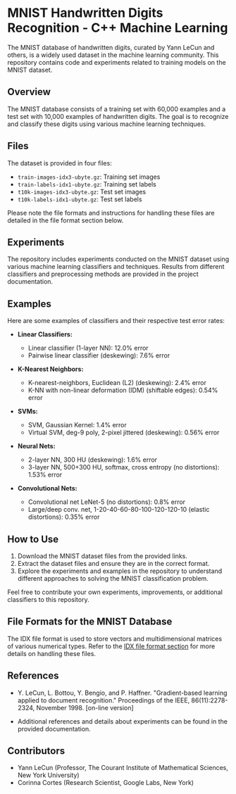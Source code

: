 # MNIST Handwritten Digits Recognition - C++ Machine Learning 

The MNIST database of handwritten digits, curated by Yann LeCun and others, is a widely used dataset in the machine learning community. This repository contains code and experiments related to training models on the MNIST dataset.

## Overview

The MNIST database consists of a training set with 60,000 examples and a test set with 10,000 examples of handwritten digits. The goal is to recognize and classify these digits using various machine learning techniques.

## Files

The dataset is provided in four files:

- `train-images-idx3-ubyte.gz`: Training set images
- `train-labels-idx1-ubyte.gz`: Training set labels
- `t10k-images-idx3-ubyte.gz`: Test set images
- `t10k-labels-idx1-ubyte.gz`: Test set labels

Please note the file formats and instructions for handling these files are detailed in the file format section below.

## Experiments

The repository includes experiments conducted on the MNIST dataset using various machine learning classifiers and techniques. Results from different classifiers and preprocessing methods are provided in the project documentation.

## Examples

Here are some examples of classifiers and their respective test error rates:

- **Linear Classifiers:**
  - Linear classifier (1-layer NN): 12.0% error
  - Pairwise linear classifier (deskewing): 7.6% error

- **K-Nearest Neighbors:**
  - K-nearest-neighbors, Euclidean (L2) (deskewing): 2.4% error
  - K-NN with non-linear deformation (IDM) (shiftable edges): 0.54% error

- **SVMs:**
  - SVM, Gaussian Kernel: 1.4% error
  - Virtual SVM, deg-9 poly, 2-pixel jittered (deskewing): 0.56% error

- **Neural Nets:**
  - 2-layer NN, 300 HU (deskewing): 1.6% error
  - 3-layer NN, 500+300 HU, softmax, cross entropy (no distortions): 1.53% error

- **Convolutional Nets:**
  - Convolutional net LeNet-5 (no distortions): 0.8% error
  - Large/deep conv. net, 1-20-40-60-80-100-120-120-10 (elastic distortions): 0.35% error

## How to Use

1. Download the MNIST dataset files from the provided links.
2. Extract the dataset files and ensure they are in the correct format.
3. Explore the experiments and examples in the repository to understand different approaches to solving the MNIST classification problem.

Feel free to contribute your own experiments, improvements, or additional classifiers to this repository.

## File Formats for the MNIST Database

The IDX file format is used to store vectors and multidimensional matrices of various numerical types. Refer to the [IDX file format section](#the-idx-file-format) for more details on handling these files.

## References

- Y. LeCun, L. Bottou, Y. Bengio, and P. Haffner. "Gradient-based learning applied to document recognition." Proceedings of the IEEE, 86(11):2278-2324, November 1998. [on-line version]

- Additional references and details about experiments can be found in the provided documentation.

## Contributors

- Yann LeCun (Professor, The Courant Institute of Mathematical Sciences, New York University)
- Corinna Cortes (Research Scientist, Google Labs, New York)
